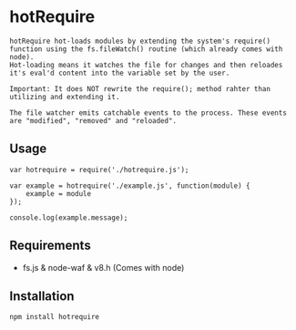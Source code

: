 # hotRequire

	hotRequire hot-loads modules by extending the system's require() function using the fs.fileWatch() routine (which already comes with node).
	Hot-loading means it watches the file for changes and then reloades it's eval'd content into the variable set by the user.

	Important: It does NOT rewrite the require(); method rahter than utilizing and extending it.

	The file watcher emits catchable events to the process. These events are "modified", "removed" and "reloaded".

## Usage

	var hotrequire = require('./hotrequire.js');

	var example = hotrequire('./example.js', function(module) {
		example = module
	});

	console.log(example.message);

## Requirements

* fs.js & node-waf & v8.h (Comes with node)

## Installation

	npm install hotrequire
